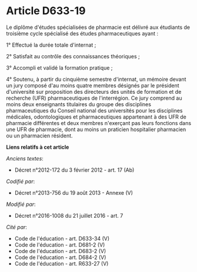 # Article D633-19

Le diplôme d'études spécialisées de pharmacie est délivré aux étudiants de troisième cycle spécialisé des études
pharmaceutiques ayant :

1° Effectué la durée totale d'internat ;

2° Satisfait au contrôle des connaissances théoriques ;

3° Accompli et validé la formation pratique ;

4° Soutenu, à partir du cinquième semestre d'internat, un mémoire devant un jury composé d'au moins quatre membres désignés
par le président d'université sur proposition des directeurs des unités de formation et de recherche (UFR) pharmaceutiques de
l'interrégion. Ce jury comprend au moins deux enseignants titulaires du groupe des disciplines pharmaceutiques du Conseil
national des universités pour les disciplines médicales, odontologiques et pharmaceutiques appartenant à des UFR de pharmacie
différentes et deux membres n'exerçant pas leurs fonctions dans une UFR de pharmacie, dont au moins un praticien hospitalier
pharmacien ou un pharmacien résident.

**Liens relatifs à cet article**

_Anciens textes_:

  - Décret n°2012-172 du 3 février 2012 - art. 17 (Ab)

_Codifié par_:

  - Décret n°2013-756 du 19 août 2013 -  Annexe (V)

_Modifié par_:

  - Décret n°2016-1008 du 21 juillet 2016 - art. 7

_Cité par_:

  - Code de l'éducation - art. D633-34 (V)
  - Code de l'éducation - art. D681-2 (V)
  - Code de l'éducation - art. D683-2 (V)
  - Code de l'éducation - art. D684-2 (V)
  - Code de l'éducation - art. R633-27 (V)
